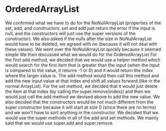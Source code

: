 # OrderedArrayList

We confirmed what we have to do for the NoNullArrayList (properties of the set, add, and constructors: set and add just return the error if the input is null, and the constructors will just use the super versions of the constructor).
We also asked if the nulls after the size in NoNullArrayList would have to be deleted, we agreed with no (because it will not deal with these values).
We went over the NoNullArrayList quickly because it seemed simple
We then discussed what we would do for the OrderedArrayList
For the first add method, we decided that we would use a helper method which would search for the first item that is greater than the input (when the input is compared to the value, it returns -1 or 0) and it would return the index where the larger value is. The add method would then call this method and add the new input value at that index and shift all values forward (like in the normal ArrayList).
For the set method, we decided that it would just delete the item at that index (by calling the super.remove(index)) and then we would just call the add method we devised above to add the new value.
We also decided that the constructors would be not much different from the super constructor because it will start at size 0 (since there are no terms) and we won't have to sort anything in the constructor.
We decided that we would use the super methods in all of the add and set methods. We mainly said that we would use super.add and super.remove.
